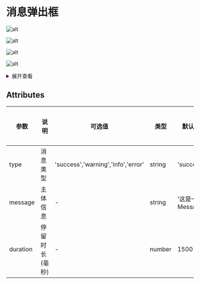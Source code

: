 <!--
 * @Author: zhang_gen_yuan
 * @Date: 2022-09-11 16:31:20
 * @LastEditTime: 2022-09-11 17:18:13
 * @Descripttion: 
-->
# 消息弹出框

![alt](https://vkceyugu.cdn.bspapp.com/VKCEYUGU-c8839397-1901-47d6-a4b0-c8723a5ba7c1/ea2f467a-28e0-453c-9167-a053286740f0.png)

![alt](https://vkceyugu.cdn.bspapp.com/VKCEYUGU-c8839397-1901-47d6-a4b0-c8723a5ba7c1/ecd78935-be58-4e98-8751-ba34eeab3fa3.png)

![alt](https://vkceyugu.cdn.bspapp.com/VKCEYUGU-c8839397-1901-47d6-a4b0-c8723a5ba7c1/81d2070c-55a4-43e1-b1d8-390e1c4c8bfc.png)

![alt](https://vkceyugu.cdn.bspapp.com/VKCEYUGU-c8839397-1901-47d6-a4b0-c8723a5ba7c1/4f7269d4-f41a-4355-b0b0-4f64eea604b1.png)

<details>
<summary>展开查看</summary>

```vue
<template>
  <div>
    <Button @click="click">Show消息弹出框</Button>
  </div>
</template>

<script lang="ts" setup>
import { Button, MessageBox } from "zgy-ui";
const click = () => {
  MessageBox({ title:"警告",message: "删除该数据，是否继续？",confirmButtonText:"确认",cancelButtonText:"取消",showClose:true, cancel: () => {}, confirm: () => {} });
};
</script>
```
</details>

## Attributes

| 参数| 说明 |可选值|类型|默认值| 是否必填 |
|-----| ----|-----|---|-------|------|
| type| 消息类型 | 'success','warning','info','error' |string| 'success' |否|
| message| 主体信息 | - |string| '这是一条Message' |否|
| duration| 停留时长(毫秒) | - |number| 1500 |否|